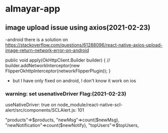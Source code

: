 # almayar-app


## image upload issue using axios(2021-02-23)
-android
there is a solution on https://stackoverflow.com/questions/61288096/react-native-axios-upload-image-return-network-error-on-android

public void apply(OkHttpClient.Builder builder) {
    // builder.addNetworkInterceptor(new FlipperOkhttpInterceptor(networkFlipperPlugin));
}

* but I have only fixed on android, I don't know it work on ios

### warning: set usenativeDriver Flag:(2021-02-23)
useNativeDriver: true
on node_module/react-native-scl-alert/src/components/SCLAlert.js: 101

"products"=>$products,
"newMsg"=>count($newMsg),
"newNotification"=>count($newNotify),
"topUsers"=>$topUsers,
